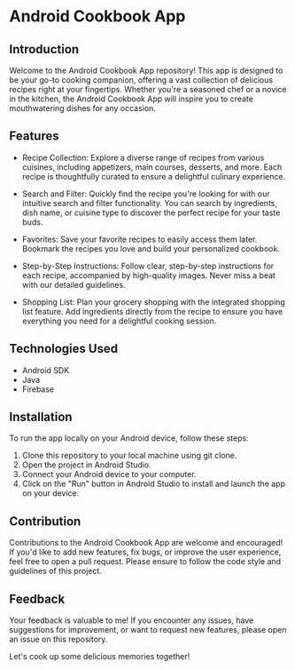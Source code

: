 # Android Cookbook App

## Introduction
Welcome to the Android Cookbook App repository! This app is designed to be your go-to cooking companion, offering a vast collection of delicious recipes right at your fingertips. Whether you're a seasoned chef or a novice in the kitchen, the Android Cookbook App will inspire you to create mouthwatering dishes for any occasion.

## Features
- Recipe Collection: Explore a diverse range of recipes from various cuisines, including appetizers, main courses, desserts, and more. Each recipe is thoughtfully curated to ensure a delightful culinary experience.

- Search and Filter: Quickly find the recipe you're looking for with our intuitive search and filter functionality. You can search by ingredients, dish name, or cuisine type to discover the perfect recipe for your taste buds.

- Favorites: Save your favorite recipes to easily access them later. Bookmark the recipes you love and build your personalized cookbook.

- Step-by-Step Instructions: Follow clear, step-by-step instructions for each recipe, accompanied by high-quality images. Never miss a beat with our detailed guidelines.

- Shopping List: Plan your grocery shopping with the integrated shopping list feature. Add ingredients directly from the recipe to ensure you have everything you need for a delightful cooking session.


## Technologies Used
- Android SDK
- Java
- Firebase

## Installation
To run the app locally on your Android device, follow these steps:

1. Clone this repository to your local machine using git clone.
2. Open the project in Android Studio.
3. Connect your Android device to your computer.
4. Click on the "Run" button in Android Studio to install and launch the app on your device.

## Contribution
Contributions to the Android Cookbook App are welcome and encouraged! If you'd like to add new features, fix bugs, or improve the user experience, feel free to open a pull request. Please ensure to follow the code style and guidelines of this project.

## Feedback
Your feedback is valuable to me! If you encounter any issues, have suggestions for improvement, or want to request new features, please open an issue on this repository.

Let's cook up some delicious memories together!
